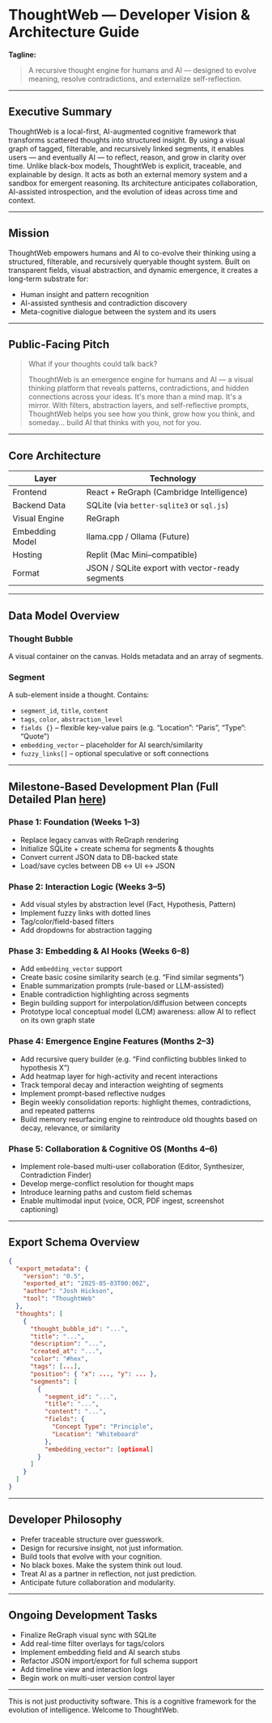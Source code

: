 # ThoughtWeb — Developer Vision & Architecture Guide

**Tagline:**

> A recursive thought engine for humans and AI — designed to evolve meaning, resolve contradictions, and externalize self-reflection.

---

## Executive Summary

ThoughtWeb is a local-first, AI-augmented cognitive framework that transforms scattered thoughts into structured insight. By using a visual graph of tagged, filterable, and recursively linked segments, it enables users — and eventually AI — to reflect, reason, and grow in clarity over time. Unlike black-box models, ThoughtWeb is explicit, traceable, and explainable by design. It acts as both an external memory system and a sandbox for emergent reasoning. Its architecture anticipates collaboration, AI-assisted introspection, and the evolution of ideas across time and context.

---

## Mission

ThoughtWeb empowers humans and AI to co-evolve their thinking using a structured, filterable, and recursively queryable thought system. Built on transparent fields, visual abstraction, and dynamic emergence, it creates a long-term substrate for:

* Human insight and pattern recognition
* AI-assisted synthesis and contradiction discovery
* Meta-cognitive dialogue between the system and its users

---

## Public-Facing Pitch

> What if your thoughts could talk back?
>
> ThoughtWeb is an emergence engine for humans and AI — a visual thinking platform that reveals patterns, contradictions, and hidden connections across your ideas. It's more than a mind map. It's a mirror. With filters, abstraction layers, and self-reflective prompts, ThoughtWeb helps you see how you think, grow how you think, and someday… build AI that thinks with you, not for you.

---

## Core Architecture

| Layer           | Technology                                      |
| --------------- | ----------------------------------------------- |
| Frontend        | React + ReGraph (Cambridge Intelligence)        |
| Backend Data    | SQLite (via `better-sqlite3` or `sql.js`)       |
| Visual Engine   | ReGraph                                         |
| Embedding Model | llama.cpp / Ollama (Future)                     |
| Hosting         | Replit (Mac Mini–compatible)                    |
| Format          | JSON / SQLite export with vector-ready segments |

---

## Data Model Overview

### Thought Bubble

A visual container on the canvas. Holds metadata and an array of segments.

### Segment

A sub-element inside a thought. Contains:

* `segment_id`, `title`, `content`
* `tags`, `color`, `abstraction_level`
* `fields {}` – flexible key-value pairs (e.g. “Location”: “Paris”, “Type”: “Quote”)
* `embedding_vector` – placeholder for AI search/similarity
* `fuzzy_links[]` – optional speculative or soft connections

---

## Milestone-Based Development Plan (Full Detailed Plan [here]([url](https://github.com/joshhickson/thought-web/blob/master/docs/Merged%20Milestone-Based%20Development%20Plan%20v2.0.md)))

### Phase 1: Foundation (Weeks 1–3)

* Replace legacy canvas with ReGraph rendering
* Initialize SQLite + create schema for segments & thoughts
* Convert current JSON data to DB-backed state
* Load/save cycles between DB ↔ UI ↔ JSON

### Phase 2: Interaction Logic (Weeks 3–5)

* Add visual styles by abstraction level (Fact, Hypothesis, Pattern)
* Implement fuzzy links with dotted lines
* Tag/color/field-based filters
* Add dropdowns for abstraction tagging

### Phase 3: Embedding & AI Hooks (Weeks 6–8)

* Add `embedding_vector` support
* Create basic cosine similarity search (e.g. “Find similar segments”)
* Enable summarization prompts (rule-based or LLM-assisted)
* Enable contradiction highlighting across segments
* Begin building support for interpolation/diffusion between concepts
* Prototype local conceptual model (LCM) awareness: allow AI to reflect on its own graph state

### Phase 4: Emergence Engine Features (Months 2–3)

* Add recursive query builder (e.g. “Find conflicting bubbles linked to hypothesis X”)
* Add heatmap layer for high-activity and recent interactions
* Track temporal decay and interaction weighting of segments
* Implement prompt-based reflective nudges
* Begin weekly consolidation reports: highlight themes, contradictions, and repeated patterns
* Build memory resurfacing engine to reintroduce old thoughts based on decay, relevance, or similarity

### Phase 5: Collaboration & Cognitive OS (Months 4–6)

* Implement role-based multi-user collaboration (Editor, Synthesizer, Contradiction Finder)
* Develop merge-conflict resolution for thought maps
* Introduce learning paths and custom field schemas
* Enable multimodal input (voice, OCR, PDF ingest, screenshot captioning)

---

## Export Schema Overview

```json
{
  "export_metadata": {
    "version": "0.5",
    "exported_at": "2025-05-03T00:00Z",
    "author": "Josh Hickson",
    "tool": "ThoughtWeb"
  },
  "thoughts": [
    {
      "thought_bubble_id": "...",
      "title": "...",
      "description": "...",
      "created_at": "...",
      "color": "#hex",
      "tags": [...],
      "position": { "x": ..., "y": ... },
      "segments": [
        {
          "segment_id": "...",
          "title": "...",
          "content": "...",
          "fields": {
            "Concept Type": "Principle",
            "Location": "Whiteboard"
          },
          "embedding_vector": [optional]
        }
      ]
    }
  ]
}
```

---

## Developer Philosophy

* Prefer traceable structure over guesswork.
* Design for recursive insight, not just information.
* Build tools that evolve with your cognition.
* No black boxes. Make the system think out loud.
* Treat AI as a partner in reflection, not just prediction.
* Anticipate future collaboration and modularity.

---

## Ongoing Development Tasks

* Finalize ReGraph visual sync with SQLite
* Add real-time filter overlays for tags/colors
* Implement embedding field and AI search stubs
* Refactor JSON import/export for full schema support
* Add timeline view and interaction logs
* Begin work on multi-user version control layer

---

This is not just productivity software.
This is a cognitive framework for the evolution of intelligence.
Welcome to ThoughtWeb.
